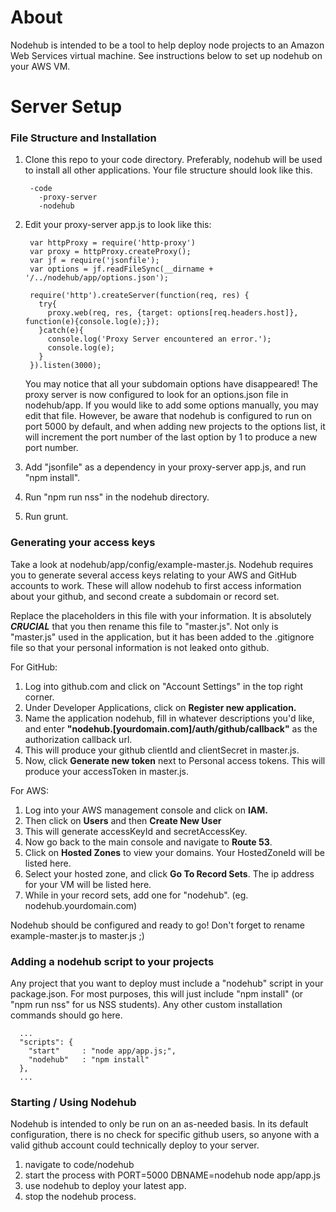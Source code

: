 # About
Nodehub is intended to be a tool to help deploy node projects
to an Amazon Web Services virtual machine. See instructions below
to set up nodehub on your AWS VM.
# Server Setup

### File Structure and Installation
1. Clone this repo to your code directory.
Preferably, nodehub will be used to install all other applications.
Your file structure should look like this.

        -code
          -proxy-server
          -nodehub
2. Edit your proxy-server app.js to look like this:

        var httpProxy = require('http-proxy')
        var proxy = httpProxy.createProxy();
        var jf = require('jsonfile');
        var options = jf.readFileSync(__dirname + '/../nodehub/app/options.json');

        require('http').createServer(function(req, res) {
          try{
            proxy.web(req, res, {target: options[req.headers.host]}, function(e){console.log(e);});
          }catch(e){
            console.log('Proxy Server encountered an error.');
            console.log(e);
          }
        }).listen(3000);
    You may notice that all your subdomain options have disappeared!
    The proxy server is now configured to look for an options.json file in nodehub/app.
    If you would like to add some options manually, you may edit that file. However, be aware that nodehub
    is configured to run on port 5000 by default, and when adding new projects to the options list, it will increment the port
    number of the last option by 1 to produce a new port number.
3. Add "jsonfile" as a dependency in your proxy-server app.js, and run "npm install".
4. Run "npm run nss" in the nodehub directory.
5. Run grunt.

### Generating your access keys
Take a look at nodehub/app/config/example-master.js. Nodehub requires you
to generate several access keys relating to your AWS and GitHub accounts to work.
These will allow nodehub to first access information about your github, and second
create a subdomain or record set.

Replace the placeholders in this file with your information.
It is absolutely ***CRUCIAL*** that you then rename this file to "master.js".
Not only is "master.js" used in the application, but it has been added to the .gitignore
file so that your personal information is not leaked onto github.

For GitHub:
  1. Log into github.com and click on "Account Settings" in the top right corner.
  2. Under Developer Applications, click on **Register new application.**
  3. Name the application nodehub, fill in whatever descriptions you'd like, and enter
  **"nodehub.[yourdomain.com]/auth/github/callback"** as the authorization callback url.
  4. This will produce your github clientId and clientSecret in master.js.
  5. Now, click **Generate new token** next to Personal access tokens. This will produce your accessToken in master.js.

For AWS:
  1. Log into your AWS management console and click on **IAM.**
  2. Then click on **Users** and then **Create New User**
  3. This will generate accessKeyId and secretAccessKey.
  4. Now go back to the main console and navigate to **Route 53**.
  5. Click on **Hosted Zones** to view your domains. Your HostedZoneId will be listed here.
  6. Select your hosted zone, and click **Go To Record Sets**. The ip address for your VM will be listed here.
  7. While in your record sets, add one for "nodehub". (eg. nodehub.yourdomain.com)

Nodehub should be configured and ready to go! Don't forget to rename example-master.js to master.js ;)

### Adding a nodehub script to your projects
Any project that you want to deploy must include a "nodehub" script in your package.json.
For most purposes, this will just include "npm install" (or "npm run nss" for us NSS students).
Any other custom installation commands should go here.

      ...
      "scripts": {
        "start"     : "node app/app.js;",
        "nodehub"   : "npm install"
      },
      ...

### Starting / Using Nodehub
Nodehub is intended to only be run on an as-needed basis. In its default configuration,
there is no check for specific github users, so anyone with a valid github account could technically deploy
to your server.

1. navigate to code/nodehub
2. start the process with PORT=5000 DBNAME=nodehub node app/app.js
3. use nodehub to deploy your latest app.
4. stop the nodehub process.
